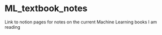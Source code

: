 # ML_textbook_notes
Link to notion pages for notes on the current Machine Learning books I am reading
